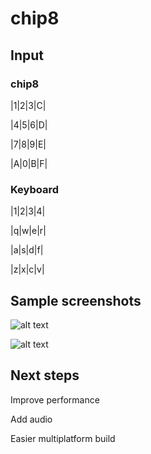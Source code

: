 # chip8

## Input

### chip8
|1|2|3|C|

|4|5|6|D|

|7|8|9|E|

|A|0|B|F|


### Keyboard
|1|2|3|4|

|q|w|e|r|

|a|s|d|f|

|z|x|c|v|


## Sample screenshots

![alt text](http://i.imgur.com/dWVxIf3.png "Pong")

![alt text](http://i.imgur.com/t9B8qsA.png "Brix")

## Next steps

Improve performance

Add audio

Easier multiplatform build

